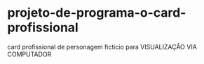 # projeto-de-programa-o-card-profissional
card profissional de personagem ficticio para VISUALIZAÇÃO VIA COMPUTADOR

